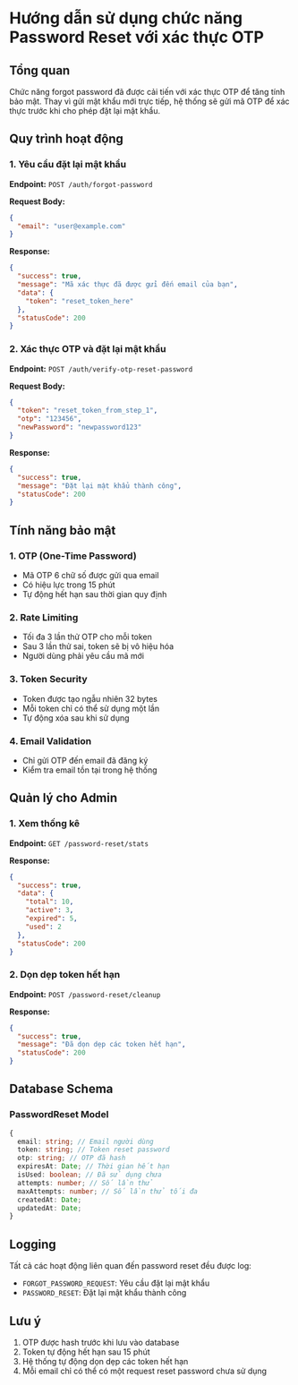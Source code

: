 # Hướng dẫn sử dụng chức năng Password Reset với xác thực OTP

## Tổng quan

Chức năng forgot password đã được cải tiến với xác thực OTP để tăng tính bảo mật. Thay vì gửi mật khẩu mới trực tiếp, hệ thống sẽ gửi mã OTP để xác thực trước khi cho phép đặt lại mật khẩu.

## Quy trình hoạt động

### 1. Yêu cầu đặt lại mật khẩu

**Endpoint:** `POST /auth/forgot-password`

**Request Body:**

```json
{
  "email": "user@example.com"
}
```

**Response:**

```json
{
  "success": true,
  "message": "Mã xác thực đã được gửi đến email của bạn",
  "data": {
    "token": "reset_token_here"
  },
  "statusCode": 200
}
```

### 2. Xác thực OTP và đặt lại mật khẩu

**Endpoint:** `POST /auth/verify-otp-reset-password`

**Request Body:**

```json
{
  "token": "reset_token_from_step_1",
  "otp": "123456",
  "newPassword": "newpassword123"
}
```

**Response:**

```json
{
  "success": true,
  "message": "Đặt lại mật khẩu thành công",
  "statusCode": 200
}
```

## Tính năng bảo mật

### 1. OTP (One-Time Password)

- Mã OTP 6 chữ số được gửi qua email
- Có hiệu lực trong 15 phút
- Tự động hết hạn sau thời gian quy định

### 2. Rate Limiting

- Tối đa 3 lần thử OTP cho mỗi token
- Sau 3 lần thử sai, token sẽ bị vô hiệu hóa
- Người dùng phải yêu cầu mã mới

### 3. Token Security

- Token được tạo ngẫu nhiên 32 bytes
- Mỗi token chỉ có thể sử dụng một lần
- Tự động xóa sau khi sử dụng

### 4. Email Validation

- Chỉ gửi OTP đến email đã đăng ký
- Kiểm tra email tồn tại trong hệ thống

## Quản lý cho Admin

### 1. Xem thống kê

**Endpoint:** `GET /password-reset/stats`

**Response:**

```json
{
  "success": true,
  "data": {
    "total": 10,
    "active": 3,
    "expired": 5,
    "used": 2
  },
  "statusCode": 200
}
```

### 2. Dọn dẹp token hết hạn

**Endpoint:** `POST /password-reset/cleanup`

**Response:**

```json
{
  "success": true,
  "message": "Đã dọn dẹp các token hết hạn",
  "statusCode": 200
}
```

## Database Schema

### PasswordReset Model

```typescript
{
  email: string; // Email người dùng
  token: string; // Token reset password
  otp: string; // OTP đã hash
  expiresAt: Date; // Thời gian hết hạn
  isUsed: boolean; // Đã sử dụng chưa
  attempts: number; // Số lần thử
  maxAttempts: number; // Số lần thử tối đa
  createdAt: Date;
  updatedAt: Date;
}
```

## Logging

Tất cả các hoạt động liên quan đến password reset đều được log:

- `FORGOT_PASSWORD_REQUEST`: Yêu cầu đặt lại mật khẩu
- `PASSWORD_RESET`: Đặt lại mật khẩu thành công

## Lưu ý

1. OTP được hash trước khi lưu vào database
2. Token tự động hết hạn sau 15 phút
3. Hệ thống tự động dọn dẹp các token hết hạn
4. Mỗi email chỉ có thể có một request reset password chưa sử dụng
